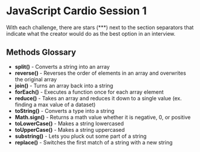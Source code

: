 # JavaScript Cardio Session 1

With each challenge, there are stars (\*\*\*) next to the section separators that indicate what the creator would do as the best option in an interview.

## Methods Glossary

- **split()** - Converts a string into an array
- **reverse()** - Reverses the order of elements in an array and overwrites the original array
- **join()** - Turns an array back into a string
- **forEach()** - Executes a function once for each array element
- **reduce()** - Takes an array and reduces it down to a single value (ex. finding a max value of a dataset)
- **toString()** - Converts a type into a string
- **Math.sign()** - Returns a math value whether it is negative, 0, or positive
- **toLowerCase()** - Makes a string lowercased
- **toUpperCase()** - Makes a string uppercased
- **substring()** - Lets you pluck out some part of a string
- **replace()** - Switches the first match of a string with a new string
